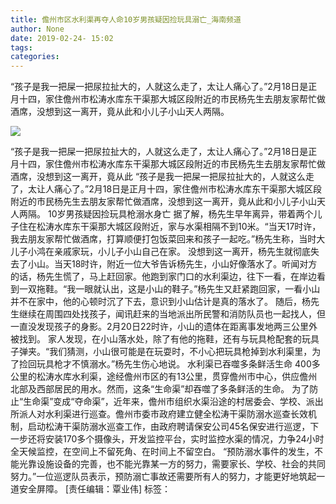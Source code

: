 ```yaml
---
title: 儋州市区水利渠再夺人命10岁男孩疑因捡玩具溺亡_海南频道
author: None
date: 2019-02-24- 15:02
tags: 
categories: 
---
```

“孩子是我一把屎一把尿拉扯大的，人就这么走了，太让人痛心了。”2月18日是正月十四，家住儋州市松涛水库东干渠那大城区段附近的市民杨先生去朋友家帮忙做酒席，没想到这一离开，竟从此和小儿子小山天人两隔。
<!-- more -->
                
<img align="center" border="0" src="http://p2.ifengimg.com/a/2016/0810/204c433878d5cf9size1_w16_h16.png" />
                
            
“孩子是我一把屎一把尿拉扯大的，人就这么走了，太让人痛心了。”2月18日是正月十四，家住儋州市松涛水库东干渠那大城区段附近的市民杨先生去朋友家帮忙做酒席，没想到这一离开，竟从此
“孩子是我一把屎一把尿拉扯大的，人就这么走了，太让人痛心了。”2月18日是正月十四，家住儋州市松涛水库东干渠那大城区段附近的市民杨先生去朋友家帮忙做酒席，没想到这一离开，竟从此和小儿子小山天人两隔。
10岁男孩疑因捡玩具枪溺水身亡
据了解，杨先生早年离异，带着两个儿子住在松涛水库东干渠那大城区段附近，家与水渠相隔不到10米。“当天17时许，我去朋友家帮忙做酒席，打算顺便打包饭菜回来和孩子一起吃。”杨先生称，当时大儿子小鸿在亲戚家玩，小儿子小山自己在家。
没想到这一离开，杨先生就彻底失去了小山。当天18时许，附近一位大爷告诉杨先生，小山好像落水了。听闻对方的话，杨先生慌了，马上赶回家。他跑到家门口的水利渠边，往下一看，在岸边看到一双拖鞋。“我一眼就认出，这是小山的鞋子。”杨先生又赶紧跑回家，一看小山并不在家中，他的心顿时沉了下去，意识到小山估计是真的落水了。
随后，杨先生继续在周围四处找孩子，闻讯赶来的当地派出所民警和消防队员也一起找人，但一直没发现孩子的身影。2月20日22时许，小山的遗体在距离事发地两三公里外被找到。
家人发现，在小山落水处，除了有他的拖鞋，还有与玩具枪配套的玩具子弹夹。“我们猜测，小山很可能是在玩耍时，不小心把玩具枪掉到水利渠里，为了捡回玩具枪才不慎溺水。”杨先生伤心地说。
水利渠已吞噬多条鲜活生命
400多公里的松涛水库水利渠，途经儋州市区的有13公里，贯穿儋州市中心，供应儋州北部及西部居民的用水。然而，这条“生命渠”却吞噬了多条鲜活的生命。
为了防止“生命渠”变成“夺命渠”，近年来，儋州市组织水渠沿途的村居委会、学校、派出所派人对水利渠进行巡查。儋州市委市政府建立健全松涛干渠防溺水巡查长效机制，启动松涛干渠防溺水巡查工作，由政府聘请保安公司45名保安进行巡逻，下一步还将安装170多个摄像头，开发监控平台，实时监控水渠的情况，力争24小时全天候监控，在空间上不留死角、在时间上不留空白。
“预防溺水事件的发生，不能光靠设施设备的完善，也不能光靠某一方的努力，需要家长、学校、社会的共同努力。”一位巡逻队员表示，预防溺亡事故还需要所有人的努力，才能更好地筑起一道安全屏障。
[责任编辑：覃业伟]
标签：
 
             
